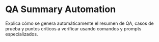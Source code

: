 # QA Summary Automation

Explica cómo se genera automáticamente el resumen de QA, casos de prueba y puntos críticos a verificar usando comandos y prompts especializados.
